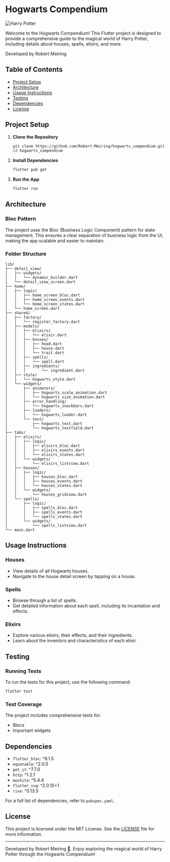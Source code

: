 # Hogwarts Compendium

![Harry Potter](https://media2.giphy.com/media/v1.Y2lkPTc5MGI3NjExMmNpOHdqa3R1Y2g2ZjM2bzN3YzRsbndxNmNqdnJoaG1maWMxNDdjZiZlcD12MV9pbnRlcm5hbF9naWZfYnlfaWQmY3Q9Zw/xT5LMxGzbgJkUZjdte/giphy.webp)

Welcome to the Hogwarts Compendium! This Flutter project is designed to provide a comprehensive guide to the magical world of Harry Potter, including details about houses, spells, elixirs, and more.

Developed by Robert Meiring.

## Table of Contents

- [Project Setup](#project-setup)
- [Architecture](#architecture)
- [Usage Instructions](#usage-instructions)
- [Testing](#testing)
- [Dependencies](#dependencies)
- [License](#license)

## Project Setup

1. **Clone the Repository**
   ```bash
   git clone https://github.com/Robert-Meiring/hogwarts_compendium.git
   cd hogwarts_compendium
   ```

2. **Install Dependencies**
   ```bash
   flutter pub get
   ```

3. **Run the App**
   ```bash
   flutter run
   ```

## Architecture

### Bloc Pattern
The project uses the Bloc (Business Logic Component) pattern for state management. This ensures a clear separation of business logic from the UI, making the app scalable and easier to maintain.

### Folder Structure
```
lib/
├── detail_view/
│   ├── widgets/
│   │   └── dynamic_builder.dart
│   └── detail_view_screen.dart
├── home/
│   ├── logic/
│   │   ├── home_screen_bloc.dart
│   │   ├── home_screen_events.dart
│   │   └── home_screen_states.dart
│   └── home_screen.dart
├── shared/
│   ├── factory/
│   │   └── register_factory.dart
│   ├── models/
│   │   ├── elixirs/
│   │   │   └── elixir.dart
│   │   ├── houses/
│   │   │   ├── head.dart
│   │   │   ├── house.dart
│   │   │   └── trait.dart
│   │   ├── spells/
│   │   │   └── spell.dart
│   │   ├── ingredients/
│   │   │       └── ingredient.dart
│   ├── style/
│   │   └── hogwarts_style.dart
│   └── widgets/
│       ├── animators/
│       │   ├── hogwarts_scale_animation.dart
│       │   └── hogwarts_size_animation.dart
│       ├── error_handling/
│       │   └── hogwarts_snackbars.dart
│       ├── loaders/
│       │   └── hogwarts_loader.dart
│       └── text/
│           ├── hogwarts_text.dart
│           └── hogwarts_textfield.dart
├── tabs/
│   ├── elixirs/
│   │   ├── logic/
│   │   │   ├── elixirs_bloc.dart
│   │   │   ├── elixirs_events.dart
│   │   │   └── elixirs_states.dart
│   │   └── widgets/
│   │       └── elixirs_listview.dart
│   ├── houses/
│   │   ├── logic/
│   │   │   ├── houses_bloc.dart
│   │   │   ├── houses_events.dart
│   │   │   └── houses_states.dart
│   │   └── widgets/
│   │       └── houses_gridview.dart
│   └── spells/
│       ├── logic/
│       │   ├── spells_bloc.dart
│       │   ├── spells_events.dart
│       │   └── spells_states.dart
│       └── widgets/
│           └── spells_listview.dart
└── main.dart
```

## Usage Instructions

### Houses
- View details of all Hogwarts houses.
- Navigate to the house detail screen by tapping on a house.

### Spells
- Browse through a list of spells.
- Get detailed information about each spell, including its incantation and effects.

### Elixirs
- Explore various elixirs, their effects, and their ingredients.
- Learn about the inventors and characteristics of each elixir.

## Testing

### Running Tests
To run the tests for this project, use the following command:
```bash
flutter test
```

### Test Coverage
The project includes comprehensive tests for:
- Blocs
- Important widgets

## Dependencies

- `flutter_bloc`: ^8.1.5
- `equatable`: ^2.0.5
- `get_it`: ^7.7.0
- `http`: ^1.2.1
- `mockito`: ^5.4.4
- `flutter_svg`: ^2.0.10+1
- `rive`: ^0.13.5

For a full list of dependencies, refer to `pubspec.yaml`.


## License

This project is licensed under the MIT License. See the [LICENSE](LICENSE) file for more information.

---

Developed by Robert Meiring ⚯͛. Enjoy exploring the magical world of Harry Potter through the Hogwarts Compendium!